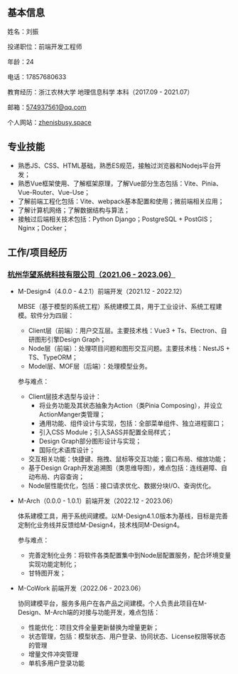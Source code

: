 ## 基本信息

姓名：刘振

投递职位：前端开发工程师

年龄：24

电话：17857680633

教育经历：浙江农林大学 地理信息科学 本科（2017.09 - 2021.07）

邮箱：574937561@qq.com

个人网站：[zhenisbusy.space](https://zhenisbusy.space)

## 专业技能

- 熟悉JS、CSS、HTML基础，熟悉ES规范，接触过浏览器和Nodejs平台开发；
- 熟悉Vue框架使用、了解框架原理，了解Vue部分生态包括：Vite、Pinia、Vue-Router、Vue-Use；
- 了解前端工程化包括：Vite、webpack基本配置和使用；微前端相关应用；
- 了解计算机网络；了解数据结构与算法；
- 接触过后端相关技术包括：Python Django；PostgreSQL + PostGIS；Nginx；Docker；

## 工作/项目经历
### [杭州华望系统科技有限公司（2021.06 - 2023.06）](http://www.mbse.com.cn/#/) 

- M-Design4（4.0.0 - 4.2.1）前端开发（2021.12 - 2022.12）

    MBSE（基于模型的系统工程）系统建模工具，用于工业设计、系统工程建模。软件分为四层：
    
    - Client层（前端）：用户交互层。主要技术栈：Vue3 + Ts、Electron、自研图形引擎Design Graph；
    - Node层（前端）：处理项目问题和图形交互问题。主要技术栈：NestJS + TS、TypeORM；
    - Model层、MOF层（后端）：处理模型业务。

    参与难点：
    
    - Client层技术选型与设计：
        - 将业务功能及其状态抽象为Action（类Pinia Composing），并设立ActionManger类管理；
        - 通用功能、组件设计与实现，包括：全部菜单组件、独立进程窗口；
        - 引入CSS Module；引入SASS并配置全局样式；
        - Design Graph部分图形设计与实现；
        - 国际化术语库设计；
    <!-- 拖拽API不是很熟悉，窗口布局grid实现 -->
    - 交互相关功能：快捷键、拖拽、鼠标等交互功能；窗口布局、缩放功能；
    <!-- 性能相关 -->
    - 基于Design Graph开发追溯图（类思维导图），难点包括：连线避障、自动布局、内容查询；
    <!-- 性能相关 -->
    - Node层性能优化，包括：接口请求优化、数据分块I/O、查询优化。

- M-Arch（0.0.0 - 1.0.1）前端开发（2022.12 - 2023.06）

    体系建模工具，用于系统间建模。以M-Design4.1.0版本为基线，目标是完善定制化业务线并反馈给M-Design4，技术栈同M-Design4。

    参与难点：
    
    - 完善定制化业务：将软件各类配置集中到Node层配置服务，配合环境变量实现功能定制化；
    - 甘特图开发；

- M-CoWork 前端开发（2022.06 - 2023.06）
    
    协同建模平台，服务多用户在各产品之间建模。个人负责此项目在M-Design、M-Arch端的对接与功能开发，难点包括：
    
    - 性能优化：项目文件全量更新替换为增量更新；
    - 状态管理，包括：模型状态、用户登录、协同状态、License权限等状态的管理
    - 增量文件冲突管理
    - 单机多用户登录功能